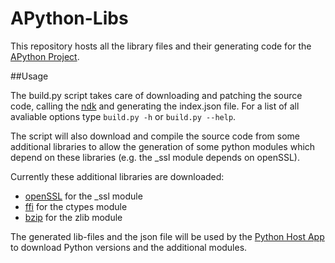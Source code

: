# APython-Libs
This repository hosts all the library files and their generating code for the [APython Project](https://github.com/Abestanis/APython).

##Usage

The build.py script takes care of downloading and patching the source code, calling the [ndk](https://developer.android.com/tools/sdk/ndk/index.html) and generating the index.json file.
For a list of all avaliable options type ```build.py -h``` or ```build.py --help```.

The script will also download and compile the source code from some additional libraries to allow the generation of some python modules which depend on these libraries (e.g. the _ssl module depends on openSSL).

Currently these additional libraries are downloaded:
* [openSSL](https://www.openssl.org/) for the _ssl module
* [ffi](https://sourceware.org/libffi/) for the ctypes module
* [bzip](http://www.bzip.org/) for the zlib module

The generated lib-files and the json file will be used by the [Python Host App](https://github.com/Abestanis/APython) to download Python versions and the additional modules.
